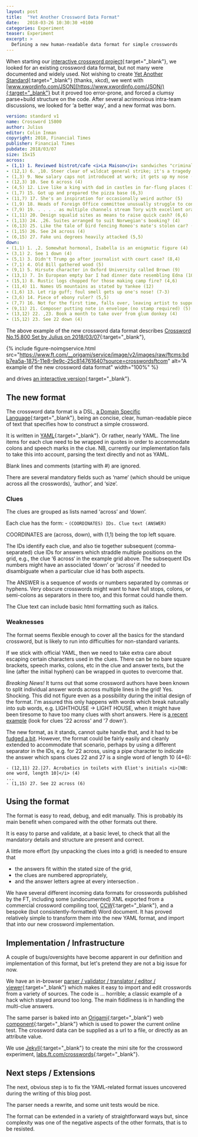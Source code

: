 ```yaml
---
layout: post
title:  "Yet Another Crossword Data Format"
date:   2018-03-26 10:30:30 +0100
categories: Experiment
teaser: Experiment
excerpt: >
  Defining a new human-readable data format for simple crosswords
---
```

When starting our [interactive crossword project](/experiment/2018/03/23/crosswords.html){:target="_blank"}, we looked for an existing crossword data format, but not many were documented and widely used. Not wishing to create [Yet Another Standard](https://xkcd.com/927/){:target="_blank"} (thanks, xkcd), we went with [www.xwordinfo.com/JSON](https://www.xwordinfo.com/JSON/){:target="_blank"} but it proved too error-prone, and forced a clumsy parse+build structure on the code. After several acrimonious intra-team discussions, we looked for ‘a better way’, and a new format was born.

```yaml
version: standard v1
name: Crossword 15800
author: Julius
editor: Colin Inman
copyright: 2018, Financial Times
publisher: Financial Times
pubdate: 2018/03/07
size: 15x15
across:
- (1,1) 1. Reviewed bistrot/cafe <i>La Maison</i>: sandwiches "criminal" (10)
- (12,1) 6. ,10. Steer clear of wildcat general strike; it's a tragedy eerst (4)
- (1,3) 9. New salary caps not introduced at work; it gets up my nose (5,5)
- (12,3) 10. See 6 across (4)
- (4,5) 12. Live like a king with dad in castles in far-flung places (7,5)
- (1,7) 15. Got up and prepared the pizza base (6,3)
- (11,7) 17. She's an inspiration for occasionally weird author (5)
- (1,9) 18. Heads of Foreign Office committee unusually struggle to concentrate . . . . (5)
- (7,9) 19. . . . . as multiple channels stream Tory with excellent oratory skills (9)
- (1,11) 20. Design squalid sites as means to raise quick cash? (6,6)
- (1,13) 24. ,26. Suites arranged to suit Norwegian's booking? (4)
- (6,13) 25. Like the tale of bird fencing Romeo's mate's stolen car? (10)
- (1,15) 26. See 24 across (4)
- (6,15) 27. Fake uni degrees heavily attacked (5,5)
down:
- (1,1) 1. ,2. Somewhat hormonal, Isabella is an enigmatic figure (4)
- (3,1) 2. See 1 down (4)
- (5,1) 3. Didn't Trump go after journalist with court case? (8,4)
- (7,1) 4. Old Bill gathered wood (5)
- (9,1) 5. Hirsute character in Oxford University called Brown (9)
- (13,1) 7. In European empty bar I had dinner date resembling Edna (10)
- (15,1) 8. Rustic logs chopped for those making camp fire? (4,6)
- (11,4) 11. Names US mountains as stated by Yankee (12)
- (1,6) 13. Let rip guff; foul smell gets up one's nose! (7-3)
- (3,6) 14. Piece of ebony ruler? (5,5)
- (7,7) 16. Not for the first time, falls over, leaving artist to support old morthern church (4,5)
- (9,11) 21. Composer putting note in envelope (no stamp required) (5)
- (13,12) 22. ,23. Book a month to take over from glum donkey (4)
- (15,12) 23. See 22 down (4)
```
The above example of the new crossword data format describes [Crossword No.15,800 Set by Julius on 2018/03/07](https://labs.ft.com/crosswords/2018/03/07/Crossword-15800.html){:target="_blank"},

{% include figure-noimgservice.html src="https://www.ft.com/__origami/service/image/v2/images/raw/ftcms:bdb7ea5a-1875-11e8-9e9c-25c814761640?source=crosswordsftcom" alt="A example of the new crossword data format" width="100%" %}

and drives [an interactive version](https://labs.ft.com/crosswords/2018/03/07/Puzzle-15800-dynamic.html){:target="_blank"}.

## The new format

The crossword data format is a DSL, [a Domain Specific Language](https://en.wikipedia.org/wiki/Domain-specific_language){:target="_blank"}, being an concise, clear, human-readable piece of text that specifies how to construct a simple crossword.

It is written in [YAML](https://en.wikipedia.org/wiki/YAML){:target="_blank"}. Or rather, nearly YAML. The line items for each clue need to be wrapped in quotes in order to accommodate colons and speech marks in the clue. NB, currently our implementation fails to take this into account, parsing the text directly and not as YAML.

Blank lines and comments (starting with #) are ignored.

There are several mandatory fields such as ‘name’ (which should be unique across all the crosswords), ‘author’, and ‘size’.

### Clues

The clues are grouped as lists named ‘across’ and ‘down’.

Each clue has the form: - `(COORDINATES) IDs. Clue text (ANSWER)`

COORDINATES are (across, down), with (1,1) being the top left square.

The IDs identify each clue, and also tie together subsequent (comma-separated) clue IDs for answers which straddle multiple positions on the grid, e.g., the clue ‘6 across‘ in the example grid above. The subsequent IDs numbers might have an associated ‘down’ or ‘across’ if needed to disambiguate when a particular clue id has both aspects.

The ANSWER is a sequence of words or numbers separated by commas or hyphens. Very obscure crosswords might want to have full stops, colons, or semi-colons as separators in there too, and this format could handle them.

The Clue text can include basic html formatting such as italics.

### Weaknesses

The format seems flexible enough to cover all the basics for the standard crossword, but is likely to run into difficulties for non-standard variants.

If we stick with official YAML, then we need to take extra care about escaping certain characters used in the clues. There can be no bare square brackets, speech marks, colons, etc in the clue and answer texts, but the line (after the initial hyphen) can be wrapped in quotes to overcome that.

*Breaking News!* It turns out that some crossword authors have been known to split individual answer words across multiple lines in the grid! Yes. Shocking. This did not figure even as a possibility during the initial design of the format. I'm assured this only happens with words which break naturally into sub words, e.g. LIGHTHOUSE -> LIGHT HOUSE, when it might have been tiresome to have too many clues with short answers. Here is [a recent example](https://labs.ft.com/crosswords/2018/03/24/Crossword-15815.html) (look for clues '22 across' and '7 down').

The new format, as it stands, cannot quite handle that, and it had to be [fudged a bit](https://labs.ft.com/crosswords/2018/03/24/Puzzle-15815-dynamic.html). However, the format could be fairly easily and cleanly extended to accommodate that scenario, perhaps by using a different separator in the IDs, e.g. for 22 across, using a pipe character to indicate the answer which spans clues 22 and 27 is a single word of length 10 (4+6):

```
- (12,11) 22.|27. Acrobatics in toilets with Eliot's initials <i>[NB: one word, length 10]</i> (4)
...
- (1,15) 27. See 22 across (6)
```

## Using the format

The format is easy to read, debug, and edit manually. This is probably its main benefit when compared with the other formats out there.

It is easy to parse and validate, at a basic level, to check that all the mandatory details and structure are present and correct.

A little more effort (by unpacking the clues into a grid) is needed to ensure that

* the answers fit within the stated size of the grid,
* the clues are numbered appropriately,
* and the answer letters agree at every intersection .

We have several different incoming data formats for crosswords published by the FT, including some (undocumented) XML exported from a commercial crossword compiling tool, [CCW](https://www.crossword-compiler.com/){:target="_blank"}, and a bespoke (but consistently-formatted) Word document. It has proved relatively simple to transform them into the new YAML format, and import that into our new crossword implementation.

## Implementation / Infrastructure

A couple of bugs/oversights have become apparent in our definition and implementation of this format, but let's pretend they are not a big issue for now.

We have an in-browser [parser / validator / translator / editor / viewer](https://labs.ft.com/pages/crossword_dsl.html){:target="_blank"} which makes it easy to import and edit crosswords from a variety of sources. The code is ... horrible; a classic example of a hack which stayed around too long. The main fiddliness is in handling the multi-clue answers.

The same parser is baked into an [Origami](https://origami.ft.com/){:target="_blank"} web [component](https://registry.origami.ft.com/components/o-crossword@1.8.2){:target="_blank"} which is used to power the current online test. The crossword data can be supplied as a url to a file, or directly as an attribute value.

We use [Jekyll](https://jekyllrb.com/){:target="_blank"} to create the mini site for the crossword experiment, [labs.ft.com/crosswords](https://labs.ft.com/crosswords){:target="_blank"}.

## Next steps / Extensions

The next, obvious step is to fix the YAML-related format issues uncovered during the writing of this blog post.

The parser needs a rewrite, and some unit tests would be nice.

The format can be extended in a variety of straightforward ways but, since complexity was one of the negative aspects of the other formats, that is to be resisted.
